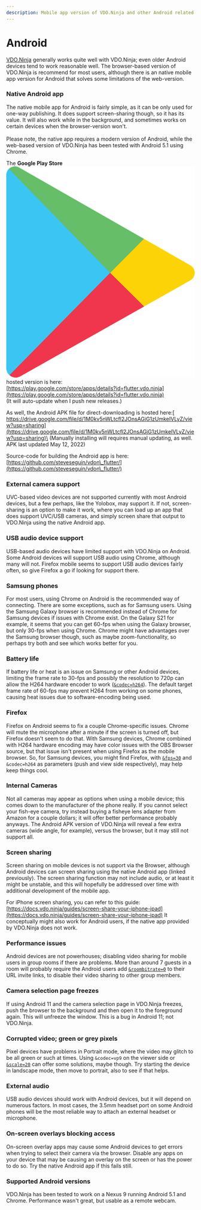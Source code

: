 ```yaml
---
description: Mobile app version of VDO.Ninja and other Android related topics
---
```


# Android

[VDO.Ninja](https://vdo.ninja/) generally works quite well with VDO.Ninja; even older Android devices tend to work reasonable well. The browser-based version of VDO.Ninja is recommend for most users, although there is an native mobile app version for Android that solves some limitations of the web-version.

### Native Android app

The native mobile app for Android is fairly simple, as it can be only used for one-way publishing. It does support screen-sharing though, so it has its value.  It will also work while in the background, and sometimes works on certain devices when the browser-version won't.\
\
Please note, the native app requires a modern version of Android, while the web-based version of VDO.Ninja has been tested with Android 5.1 using Chrome.



The **Google Play Store** <img src="../.gitbook/assets/image (116).png" alt="" data-size="line"> hosted version is here: \
[https://play.google.com/store/apps/details?id=flutter.vdo.ninja](https://play.google.com/store/apps/details?id=flutter.vdo.ninja)  \
(It will auto-update when I push new releases.)



As well, the Android APK file for direct-downloading is hosted here:[\
https://drive.google.com/file/d/1M0kv5nWLtcfl2JOnsAGiG1zUmkeIVLyZ/view?usp=sharing](https://drive.google.com/file/d/1M0kv5nWLtcfl2JOnsAGiG1zUmkeIVLyZ/view?usp=sharing)\
(Manually installing will requires manual updating, as well.  APK last updated May 12, 2022)

Source-code for building the Android app is here:\
[https://github.com/steveseguin/vdon\_flutter/](https://github.com/steveseguin/vdon\_flutter/)

### External camera support

UVC-based video devices are not supported currently with most Android devices, but a few perhaps, like the Yolobox, may support it. If not, screen-sharing is an option to make it work, where you can load up an app that does support UVC/USB cameras, and simply screen share that output to VDO.Ninja using the native Android app.

### USB audio device support

USB-based audio devices have limited support with VDO.Ninja on Android. Some Android devices will support USB audio using Chrome, although many will not. Firefox mobile seems to support USB audio devices fairly often, so give Firefox a go if looking for support there.

### Samsung phones

For most users, using Chrome on Android is the recommended way of connecting. There are some exceptions, such as for Samsung users. Using the Samsung Galaxy browser is recommended instead of Chrome for Samsung devices if issues with Chrome exist. On the Galaxy S21 for example, it seems that you can get 60-fps when using the Galaxy browser, but only 30-fps when using Chrome. Chrome might have advantages over the Samsung browser though, such as maybe zoom-functionality, so perhaps try both and see which works better for you.

### Battery life

If battery life or heat is an issue on Samsung or other Android devices, limiting the frame rate to 30-fps and possibly the resolution to 720p can allow the H264 hardware encoder to work ([`&codec=h264`](../advanced-settings/view-parameters/codec.md)). The default target frame rate of 60-fps may prevent H264 from working on some phones, causing heat issues due to software-encoding being used.&#x20;

### Firefox

Firefox on Android seems to fix a couple Chrome-specific issues. Chrome will mute the microphone after a minute if the screen is turned off, but Firefox doesn't seem to do that. With Samsung devices, Chrome combined with H264 hardware encoding may have color issues with the OBS Browser source, but that issue isn't present when using Firefox as the mobile browser. So, for Samsung devices, you might find Firefox, with [`&fps=30`](../source-settings/and-framerate.md) and `&codec=h264` as parameters (push and view side respectively), may help keep things cool.

### Internal Cameras

Not all cameras may appear as options when using a mobile device; this comes down to the manufacturer of the phone really. If you cannot select your fish-eye camera, try instead buying a fisheye lens adapter from Amazon for a couple dollars; it will offer better performance probably anyways. The Android APK version of VDO.Ninja will reveal a few extra cameras (wide angle, for example), versus the browser, but it may still not support all.

### Screen sharing

Screen sharing on mobile devices is not support via the Browser, although Android devices can screen sharing using the native Android app (linked previously). The screen sharing function may not include audio, or at least it might be unstable, and this will hopefully be addressed over time with additional development of the mobile app.

For iPhone screen sharing, you can refer to this guide: [https://docs.vdo.ninja/guides/screen-share-your-iphone-ipad](https://docs.vdo.ninja/guides/screen-share-your-iphone-ipad)  It conceptually might also work for Android users, if the native app provided by VDO.Ninja does not work.

### Performance issues

Android devices are not powerhouses; disabling video sharing for mobile users in group rooms if there are problems. More than around 7 guests in a room will probably require the Android users add [`&roombitrate=0`](../source-settings/roombitrate.md) to their URL invite links, to disable their video sharing to other group members.

### Camera selection page freezes

If using Android 11 and the camera selection page in VDO.Ninja freezes, push the browser to the background and then open it to the foreground again. This will unfreeze the window. This is a bug in Android 11; not VDO.Ninja.

### Corrupted video; green or grey pixels

Pixel devices have problems in Portrait mode, where the video may glitch to be all green or such at times. Using `&codec=vp9` on the viewer side or [`&scale=20`](../advanced-settings/view-parameters/scale.md) can offer some solutions, maybe though. Try starting the device in landscape mode, then move to portrait, also to see if that helps.

### External audio

USB audio devices should work with Android devices, but it will depend on numerous factors. In most cases, the 3.5mm headset port on some Android phones will be the most reliable way to attach an external headset or microphone.

### On-screen overlays blocking access

On-screen overlay apps may cause some Android devices to get errors when trying to select their camera via the browser. Disable any apps on your device that may be causing an overlay on the screen or has the power to do so. Try the native Android app if this fails still.

### Supported Android versions

VDO.Ninja has been tested to work on a Nexus 9 running Android 5.1 and Chrome. Performance wasn't great, but usable as a remote webcam.&#x20;
